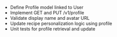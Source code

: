 - Define Profile model linked to User
- Implement GET and PUT /v1/profile
- Validate display name and avatar URL
- Update recipe personalization logic using profile
- Unit tests for profile retrieval and update
